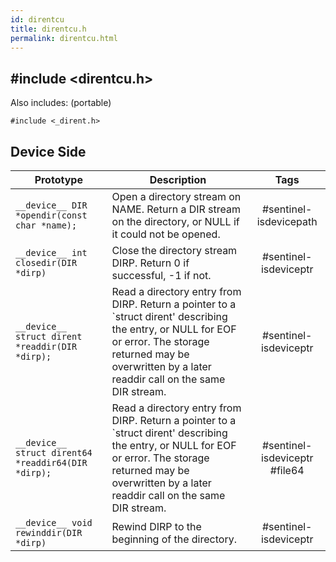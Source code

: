 ```yaml
---
id: direntcu
title: direntcu.h
permalink: direntcu.html
---
```


## #include <direntcu.h>

Also includes: (portable)
```
#include <_dirent.h>
```

## Device Side
Prototype | Description | Tags
--- | --- | :---:
```__device__ DIR *opendir(const char *name);``` | Open a directory stream on NAME. Return a DIR stream on the directory, or NULL if it could not be opened. | #sentinel-isdevicepath
```__device__ int closedir(DIR *dirp)``` | Close the directory stream DIRP. Return 0 if successful, -1 if not. | #sentinel-isdeviceptr
```__device__ struct dirent *readdir(DIR *dirp);``` | Read a directory entry from DIRP.  Return a pointer to a `struct dirent' describing the entry, or NULL for EOF or error.  The storage returned may be overwritten by a later readdir call on the same DIR stream. | #sentinel-isdeviceptr
```__device__ struct dirent64 *readdir64(DIR *dirp);``` | Read a directory entry from DIRP.  Return a pointer to a `struct dirent' describing the entry, or NULL for EOF or error.  The storage returned may be overwritten by a later readdir call on the same DIR stream. | #sentinel-isdeviceptr #file64
```__device__ void rewinddir(DIR *dirp)``` | Rewind DIRP to the beginning of the directory. | #sentinel-isdeviceptr
